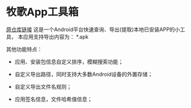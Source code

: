 # 牧歌App工具箱

[原仓库链接](https://github.com/ghmxr/appshare)
这是一个Android平台快速查询、导出(提取)本地已安装APP的小工具，
本应用支持导出内容为：
        *.apk

其他功能特点：

+ 应用、安装包信息自定义排序，模糊搜索功能；

+ 自定义导出路径，同时支持大多数Android设备的外置存储；

+ 自定义导出文件名规则；

+ 应用签名信息，文件哈希值信息；

